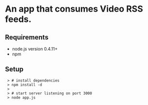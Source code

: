 An app that consumes Video RSS feeds.
===

Requirements
---
  * node.js version 0.4.11+
  * npm

Setup
---

     > # install dependencies
     > npm install -d 
     >
     > # start server listening on port 3000
     > node app.js

